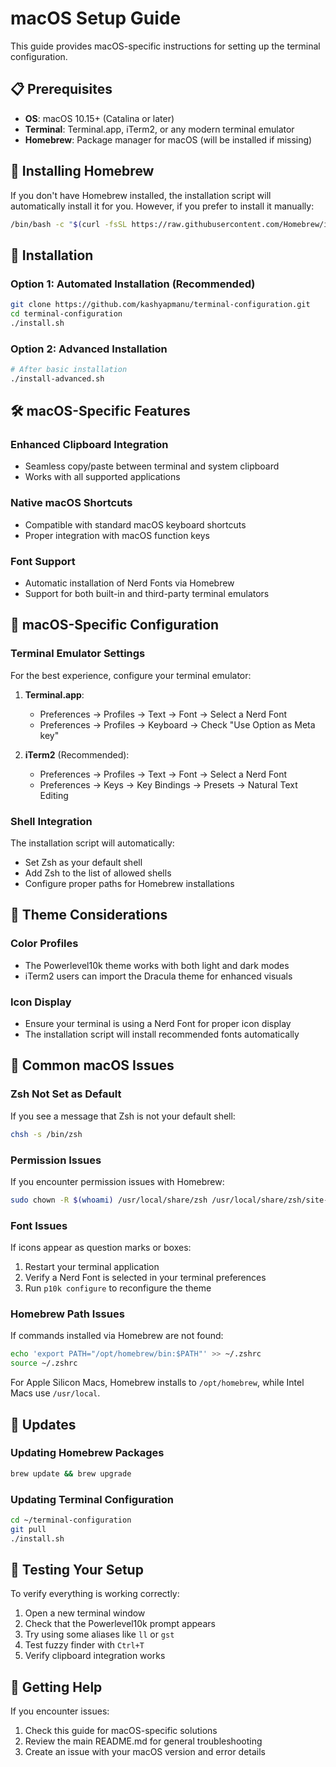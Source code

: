 # macOS Setup Guide

This guide provides macOS-specific instructions for setting up the terminal configuration.

## 📋 Prerequisites

- **OS**: macOS 10.15+ (Catalina or later)
- **Terminal**: Terminal.app, iTerm2, or any modern terminal emulator
- **Homebrew**: Package manager for macOS (will be installed if missing)

## 🍺 Installing Homebrew

If you don't have Homebrew installed, the installation script will automatically install it for you. However, if you prefer to install it manually:

```bash
/bin/bash -c "$(curl -fsSL https://raw.githubusercontent.com/Homebrew/install/HEAD/install.sh)"
```

## 🚀 Installation

### Option 1: Automated Installation (Recommended)
```bash
git clone https://github.com/kashyapmanu/terminal-configuration.git
cd terminal-configuration
./install.sh
```

### Option 2: Advanced Installation
```bash
# After basic installation
./install-advanced.sh
```

## 🛠️ macOS-Specific Features

### Enhanced Clipboard Integration
- Seamless copy/paste between terminal and system clipboard
- Works with all supported applications

### Native macOS Shortcuts
- Compatible with standard macOS keyboard shortcuts
- Proper integration with macOS function keys

### Font Support
- Automatic installation of Nerd Fonts via Homebrew
- Support for both built-in and third-party terminal emulators

## 🔧 macOS-Specific Configuration

### Terminal Emulator Settings
For the best experience, configure your terminal emulator:

1. **Terminal.app**:
   - Preferences → Profiles → Text → Font → Select a Nerd Font
   - Preferences → Profiles → Keyboard → Check "Use Option as Meta key"

2. **iTerm2** (Recommended):
   - Preferences → Profiles → Text → Font → Select a Nerd Font
   - Preferences → Keys → Key Bindings → Presets → Natural Text Editing

### Shell Integration
The installation script will automatically:
- Set Zsh as your default shell
- Add Zsh to the list of allowed shells
- Configure proper paths for Homebrew installations

## 🎨 Theme Considerations

### Color Profiles
- The Powerlevel10k theme works with both light and dark modes
- iTerm2 users can import the Dracula theme for enhanced visuals

### Icon Display
- Ensure your terminal is using a Nerd Font for proper icon display
- The installation script will install recommended fonts automatically

## 🐛 Common macOS Issues

### Zsh Not Set as Default
If you see a message that Zsh is not your default shell:
```bash
chsh -s /bin/zsh
```

### Permission Issues
If you encounter permission issues with Homebrew:
```bash
sudo chown -R $(whoami) /usr/local/share/zsh /usr/local/share/zsh/site-functions
```

### Font Issues
If icons appear as question marks or boxes:
1. Restart your terminal application
2. Verify a Nerd Font is selected in your terminal preferences
3. Run `p10k configure` to reconfigure the theme

### Homebrew Path Issues
If commands installed via Homebrew are not found:
```bash
echo 'export PATH="/opt/homebrew/bin:$PATH"' >> ~/.zshrc
source ~/.zshrc
```

For Apple Silicon Macs, Homebrew installs to `/opt/homebrew`, while Intel Macs use `/usr/local`.

## 🔄 Updates

### Updating Homebrew Packages
```bash
brew update && brew upgrade
```

### Updating Terminal Configuration
```bash
cd ~/terminal-configuration
git pull
./install.sh
```

## 🧪 Testing Your Setup

To verify everything is working correctly:
1. Open a new terminal window
2. Check that the Powerlevel10k prompt appears
3. Try using some aliases like `ll` or `gst`
4. Test fuzzy finder with `Ctrl+T`
5. Verify clipboard integration works

## 🤝 Getting Help

If you encounter issues:
1. Check this guide for macOS-specific solutions
2. Review the main README.md for general troubleshooting
3. Create an issue with your macOS version and error details